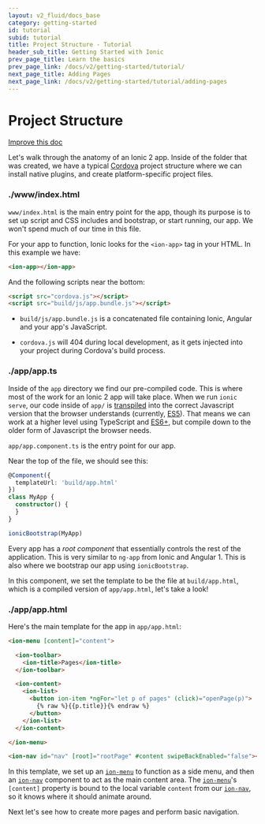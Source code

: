 ```yaml
---
layout: v2_fluid/docs_base
category: getting-started
id: tutorial
subid: tutorial
title: Project Structure - Tutorial
header_sub_title: Getting Started with Ionic
prev_page_title: Learn the basics
prev_page_link: /docs/v2/getting-started/tutorial/
next_page_title: Adding Pages
next_page_link: /docs/v2/getting-started/tutorial/adding-pages
---
```


# Project Structure

<a class="improve-v2-docs" href='https://github.com/driftyco/ionic-site/edit/master/docs/v2/getting-started/tutorial/project-structure/index.md'>
  Improve this doc
</a>

Let's walk through the anatomy of an Ionic 2 app. Inside of the folder that was created, we have a typical [Cordova](/docs/what-is/#cordova) project structure where we can install native plugins, and create platform-specific project files.

<h3 class="file-title">./www/index.html</h3>

`www/index.html` is the main entry point for the app, though its purpose is to set up script and CSS includes and bootstrap, or start running, our app. We won't spend much of our time in this file.

For your app to function, Ionic looks for the `<ion-app>` tag in your HTML. In this example we have:

```html
<ion-app></ion-app>
```

And the following scripts near the bottom:

```html
<script src="cordova.js"></script>
<script src="build/js/app.bundle.js"></script>
```

- `build/js/app.bundle.js` is a concatenated file containing Ionic, Angular and your app's JavaScript.

- `cordova.js` will 404 during local development, as it gets injected into your project during Cordova's build process.

<h3 class="file-title">./app/app.ts</h3>

Inside of the `app` directory we find our pre-compiled code. This is where most of the work for an Ionic 2 app will take place. When we run `ionic serve`, our code inside of `app/` is [transpiled](/docs/v2/resources/what-is/#transpiler) into the correct Javascript version that the browser understands (currently, [ES5](/docs/v2/resources/what-is/#es5)). That means we can work at a higher level using TypeScript and [ES6+](/docs/v2/resources/what-is/#es2015-es6), but compile down to the older form of Javascript the browser needs.

`app/app.component.ts` is the entry point for our app.

Near the top of the file, we should see this:

```ts
@Component({
  templateUrl: 'build/app.html'
})
class MyApp {
  constructor() {
  }
}

ionicBootstrap(MyApp)
```

Every app has a *root component* that essentially controls the rest of the application. This is very similar to `ng-app` from Ionic and Angular 1. This is also where we bootstrap our app using `ionicBootstrap`.

In this component, we set the template to be the file at `build/app.html`, which is a compiled version of `app/app.html`, let's take a look!

<h3 class="file-title">./app/app.html</h3>


Here's the main template for the app in `app/app.html`:

```html
<ion-menu [content]="content">

  <ion-toolbar>
    <ion-title>Pages</ion-title>
  </ion-toolbar>

  <ion-content>
    <ion-list>
      <button ion-item *ngFor="let p of pages" (click)="openPage(p)">
        {% raw %}{{p.title}}{% endraw %}
      </button>
    </ion-list>
  </ion-content>

</ion-menu>

<ion-nav id="nav" [root]="rootPage" #content swipeBackEnabled="false"></ion-nav>
```

In this template, we set up an [`ion-menu`](/docs/v2/components/#menus) to function as a side menu, and then an [`ion-nav`](/docs/v2/api/components/nav/Nav/) component to act as the main content area. The [`ion-menu`](/docs/v2/components/#menus)'s `[content]` property is bound to the local variable `content` from our [`ion-nav`](/docs/v2/api/components/nav/Nav/), so it knows where it should animate around.

Next let's see how to create more pages and perform basic navigation.
